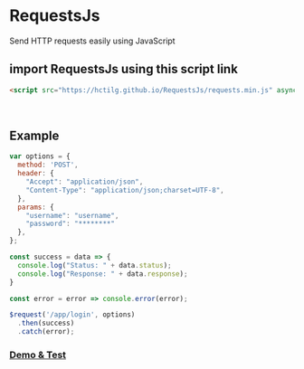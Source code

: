 # RequestsJs

Send HTTP requests easily using JavaScript

## import RequestsJs using this script link

```html
<script src="https://hctilg.github.io/RequestsJs/requests.min.js" async></script>
```

<br>

## Example

```javascript
var options = {
  method: 'POST',
  header: {
    "Accept": "application/json",
    "Content-Type": "application/json;charset=UTF-8",
  },
  params: {
    "username": "username",
    "password": "********"
  },
};

const success = data => {
  console.log("Status: " + data.status);
  console.log("Response: " + data.response);
}

const error = error => console.error(error);

$request('/app/login', options)
  .then(success)
  .catch(error);
```

### [Demo & Test](https://hctilg.github.io/RequestsJs)
